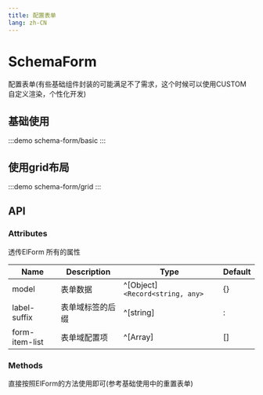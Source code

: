 ```yaml
---
title: 配置表单
lang: zh-CN
---
```


# SchemaForm

配置表单(有些基础组件封装的可能满足不了需求，这个时候可以使用CUSTOM 自定义渲染，个性化开发)

## 基础使用

:::demo
schema-form/basic
:::

## 使用grid布局

:::demo
schema-form/grid
:::

## API

### Attributes

透传ElForm 所有的属性

| Name           | Description      | Type                            | Default |
| -------------- | ---------------- | ------------------------------- | ------- |
| model          | 表单数据         | ^[Object]`<Record<string, any>` | {}      |
| label-suffix   | 表单域标签的后缀 | ^[string]                       | :       |
| form-item-list | 表单域配置项     | ^[Array]                        | []      |

### Methods

直接按照ElForm的方法使用即可(参考基础使用中的重置表单)
